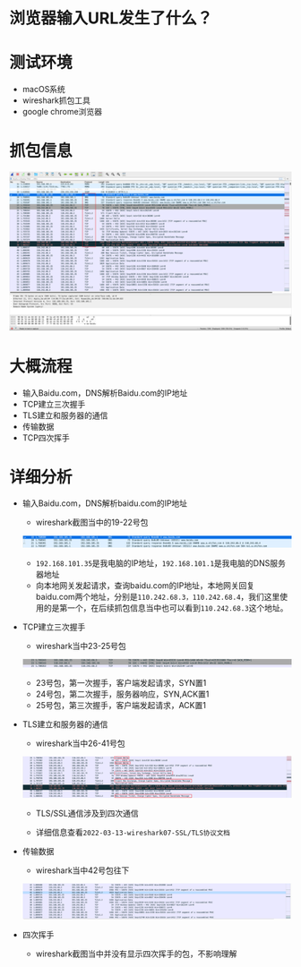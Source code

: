 # 浏览器输入URL发生了什么？

# 测试环境

- macOS系统
- wireshark抓包工具
- google chrome浏览器

# 抓包信息

![image-20220313163633914](images/image-20220313163633914.png)

# 大概流程

- 输入Baidu.com，DNS解析Baidu.com的IP地址
- TCP建立三次握手
- TLS建立和服务器的通信
- 传输数据
- TCP四次挥手

# 详细分析

- 输入Baidu.com，DNS解析baidu.com的IP地址

  - wireshark截图当中的19-22号包

  ![image-20220313164040829](images/image-20220313164040829.png)

  - `192.168.101.35`是我电脑的IP地址，`192.168.101.1`是我电脑的DNS服务器地址
  - 向本地网关发起请求，查询baidu.com的IP地址，本地网关回复baidu.com两个地址，分别是`110.242.68.3，110.242.68.4`，我们这里使用的是第一个，在后续抓包信息当中也可以看到`110.242.68.3`这个地址。

- TCP建立三次握手

  - wireshark当中23-25号包

  ![image-20220313164116983](images/image-20220313164116983.png)

  - 23号包，第一次握手，客户端发起请求，SYN置1
  - 24号包，第二次握手，服务器响应，SYN,ACK置1
  - 25号包，第三次握手，客户端发起请求，ACK置1

- TLS建立和服务器的通信

  - wireshark当中26-41号包

  ![image-20220313164416184](images/image-20220313164416184.png)

  - TLS/SSL通信涉及到四次通信

  - 详细信息查看`2022-03-13-wireshark07-SSL/TLS协议文档`

- 传输数据

  - wireshark当中42号包往下

  ![image-20220313165525536](images/image-20220313165525536.png)

- 四次挥手

  - wireshark截图当中并没有显示四次挥手的包，不影响理解